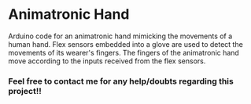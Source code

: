 # Animatronic Hand #

Arduino code for an animatronic hand mimicking the movements of a human hand. Flex sensors embedded into a glove are used to detect the movements of its wearer's fingers. The fingers of the animatronic hand move according to the inputs received from the flex sensors.

### Feel free to contact me for any help/doubts regarding this project!! ###
